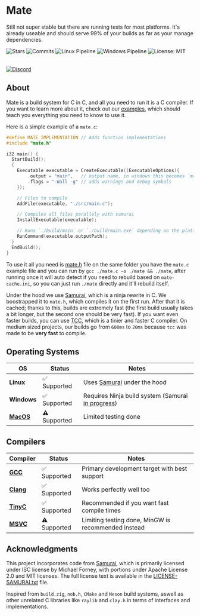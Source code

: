 # Mate
Still not super stable but there are running tests for most platforms. It's already useable and should serve 99% of your builds as far as your manage dependencies.
<div align="left">
  <img src="https://img.shields.io/github/stars/TomasBorquez/mate.h?style=flat&color=blue&label=Stars" alt="Stars">
  <img src="https://img.shields.io/github/commit-activity/t/TomasBorquez/mate.h?style=flat&color=blue&label=Total%20Commits" alt="Commits">
  <img src="https://img.shields.io/github/actions/workflow/status/TomasBorquez/mate.h/run-tests-linux.yml?style=flat&label=Linux%20Pipeline" alt="Linux Pipeline">
  <img src="https://img.shields.io/github/actions/workflow/status/TomasBorquez/mate.h/run-tests-windows.yml?style=flat&label=Windows%20Pipeline" alt="Windows Pipeline">
  <img src="https://img.shields.io/badge/license-MIT-yellow.svg" alt="License: MIT">
</div>

<br>

[![Discord](https://discord.com/api/guilds/1372689586341285979/widget.png?style=banner2)](https://discord.gg/TSuGhzas5V)

## About
Mate is a build system for C in C, and all you need to run it is a C compiler. If you want to learn more about it, check out our [examples](./examples), which should 
teach you everything you need to know to use it.

Here is a simple example of a `mate.c`:

```c 
#define MATE_IMPLEMENTATION // Adds function implementations 
#include "mate.h"

i32 main() {
  StartBuild();
  {
    Executable executable = CreateExecutable((ExecutableOptions){
        .output = "main",   // output name, in windows this becomes `main.exe` automatically
        .flags = "-Wall -g" // adds warnings and debug symbols
    });

    // Files to compile
    AddFile(executable, "./src/main.c");

    // Compiles all files parallely with samurai
    InstallExecutable(executable);

    // Runs `./build/main` or `./build/main.exe` depending on the platform
    RunCommand(executable.outputPath);
  }
  EndBuild();
}
```

To use it all you need is [mate.h](./mate.h) file on the same folder you have the `mate.c` example file and you can run by `gcc ./mate.c -o ./mate && ./mate`, after running once
it will auto detect if you need to rebuild based on `mate-cache.ini`, so you can just run `./mate` directly and it'll rebuild itself.

Under the hood we use [Samurai](https://github.com/michaelforney/samurai), which is a ninja rewrite in C. We boostrapped it to `mate.h`, which compiles it on the first run. After that it is cached; 
thanks to this, builds are extremely fast (the first build usually takes a bit longer, but the second one should be very fast). If you want even faster builds, you can use [TCC](https://bellard.org/tcc/), 
which is a tinier and faster C compiler. On medium sized projects, our builds go from `600ms` to `20ms` because `tcc` was made to be **very fast** to compile.

## Operating Systems
| OS | Status | Notes |
|---|---|---|
| **Linux** | ✅ Supported | Uses [Samurai](https://github.com/michaelforney/samurai) under the hood |
| **Windows** | ✅ Supported | Requires Ninja build system (Samurai [in progress](https://github.com/TomasBorquez/mate.h/issues/2)) |
| **[MacOS](https://github.com/TomasBorquez/mate.h/issues/17)** | ⚠️ Supported | Limited testing done |

## Compilers
| Compiler | Status | Notes |
|---|---|---|
| [**GCC**](https://gcc.gnu.org/) | ✅ Supported | Primary development target with best support |
| [**Clang**](https://releases.llvm.org/) | ✅ Supported | Works perfectly well too |
| [**TinyC**](https://bellard.org/tcc/) | ✅ Supported | Recommended if you want fast compile times |
| [**MSVC**](https://visualstudio.microsoft.com/vs/features/cplusplus/) | ⚠️ Supported | Limiting testing done, MinGW is recommended instead |

## Acknowledgments
This project incorporates code from [Samurai](https://github.com/michaelforney/samurai), which is primarily licensed under ISC license by Michael Forney, 
with portions under Apache License 2.0 and MIT licenses. The full license text is available in the [LICENSE-SAMURAI.txt](./LICENSE-SAMURAI.txt) file.

Inspired from `build.zig`, `nob.h`, `CMake` and `Meson` build systems, aswell as other unrelated C libraries like `raylib` and `clay.h` in terms of interfaces and implementations.
